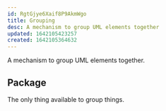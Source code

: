 ```yaml
---
id: RgtGjye6Xaif8P9AkmWgo
title: Grouping
desc: A mechanism to group UML elements together
updated: 1642105423257
created: 1642105364632
---
```


A mechanism to group UML elements together.

## Package
The only thing available to group things.

